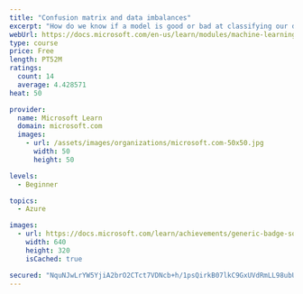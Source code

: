 ```yaml
---
title: "Confusion matrix and data imbalances"
excerpt: "How do we know if a model is good or bad at classifying our data? The way that computers assess model performance sometimes can be difficult for us to comprehend or can over-simplify how the model will behave in the real world. To build models that work in a satisfactory way, we need to find intuitive ways to assess them, and understand how these metrics can bias our view."
webUrl: https://docs.microsoft.com/en-us/learn/modules/machine-learning-confusion-matrix/
type: course
price: Free
length: PT52M
ratings:
  count: 14
  average: 4.428571
heat: 50

provider:
  name: Microsoft Learn
  domain: microsoft.com
  images:
    - url: /assets/images/organizations/microsoft.com-50x50.jpg
      width: 50
      height: 50

levels:
  - Beginner

topics:
  - Azure

images:
  - url: https://docs.microsoft.com/learn/achievements/generic-badge-social.png
    width: 640
    height: 320
    isCached: true

secured: "NquNJwLrYW5YjiA2brO2CTct7VDNcb+h/1psQirkB07lkC9GxUVdRmLL98ubUCTHvGxCNRWDo2pCkLgRYbgB7iU/3f2fg8m1ljWLbKuOB+Do8ljcU3Ld2BAl0b4YCS7I+vy7OeomyFqkkXiy8ckBnZSYHv8b0onRvioiFIbRXh6dL8SwSprURnihKdwgpPRHl+fLZUvGbGB1aB5GmpQkvNgcq2BrAfxUgXv1F9zZaa22f5R58EojQnfCCBd9DPmgO9n1qyH6mHKiKUb/3KrsB6K4Um7Hk4lxpEPSulTUcZOqQNUtb6dzQIV+/r7SJuSMrjA+we7yo/XJMjPpnFSoB/fv0ZRmxdAyQ0/cwa5q+JWkVdt4B7Z3tVKOsvUorZlicel9zivsy4PScqEoLS1hp7N5sdy33THZiuNN1yC49CU=;McFqZMJhTqq5STcheqpZJg=="
---
```


